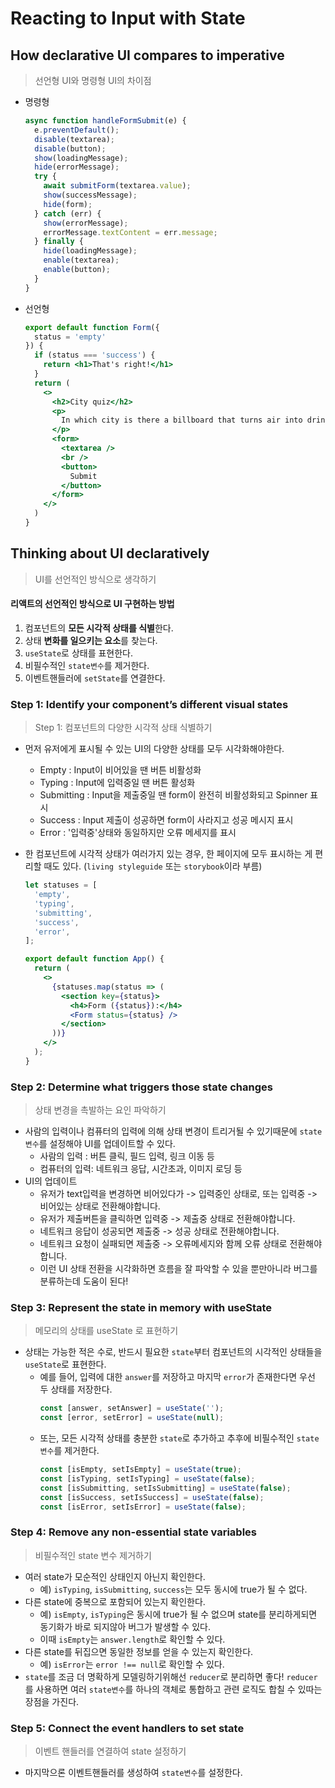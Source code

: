 # Reacting to Input with State

## How declarative UI compares to imperative
> 선언형 UI와 명령형 UI의 차이점

- 명령형
  ```js
  async function handleFormSubmit(e) {
    e.preventDefault();
    disable(textarea);
    disable(button);
    show(loadingMessage);
    hide(errorMessage);
    try {
      await submitForm(textarea.value);
      show(successMessage);
      hide(form);
    } catch (err) {
      show(errorMessage);
      errorMessage.textContent = err.message;
    } finally {
      hide(loadingMessage);
      enable(textarea);
      enable(button);
    }
  }
  ```
- 선언형
  ```jsx
  export default function Form({
    status = 'empty'
  }) {
    if (status === 'success') {
      return <h1>That's right!</h1>
    }
    return (
      <>
        <h2>City quiz</h2>
        <p>
          In which city is there a billboard that turns air into drinkable water?
        </p>
        <form>
          <textarea />
          <br />
          <button>
            Submit
          </button>
        </form>
      </>
    )
  }
  ```

## Thinking about UI declaratively
> UI를 선언적인 방식으로 생각하기

#### 리액트의 선언적인 방식으로 UI 구현하는 방법

1. 컴포넌트의 **모든 시각적 상태를 식별**한다.
2. 상태 **변화를 일으키는 요소**를 찾는다.
3. `useState`로 상태를 표현한다.
4. 비필수적인 `state변수`를 제거한다.
5. 이벤트핸들러에 `setState`를 연결한다.



### Step 1: Identify your component’s different visual states
> Step 1: 컴포넌트의 다양한 시각적 상태 식별하기

- 먼저 유저에게 표시될 수 있는 UI의 다양한 상태를 모두 시각화해야한다.
  - Empty : Input이 비어있을 땐 버튼 비활성화
  - Typing : Input에 입력중일 땐 버튼 활성화
  - Submitting : Input을 제출중일 땐 form이 완전히 비활성화되고 Spinner 표시
  - Success : Input 제출이 성공하면 form이 사라지고 성공 메시지 표시
  - Error : '입력중'상태와 동일하지만 오류 메세지를 표시

- 한 컴포넌트에 시각적 상태가 여러가지 있는 경우, 한 페이지에 모두 표시하는 게 편리할 때도 있다. (`living styleguide` 또는 `storybook`이라 부름)
  ```jsx
  let statuses = [
    'empty',
    'typing',
    'submitting',
    'success',
    'error',
  ];

  export default function App() {
    return (
      <>
        {statuses.map(status => (
          <section key={status}>
            <h4>Form ({status}):</h4>
            <Form status={status} />
          </section>
        ))}
      </>
    );
  }
  ```


### Step 2: Determine what triggers those state changes
> 상태 변경을 촉발하는 요인 파악하기

- 사람의 입력이나 컴퓨터의 입력에 의해 상태 변경이 트리거될 수 있기때문에 `state변수`를 설정해야 UI를 업데이트할 수 있다.
  - 사람의 입력 : 버튼 클릭, 필드 입력, 링크 이동 등
  - 컴퓨터의 입력: 네트워크 응답, 시간초과, 이미지 로딩 등
- UI의 업데이트
  - 유저가 text입력을 변경하면 비어있다가 -> 입력중인 상태로, 또는 입력중 -> 비어있는 상태로 전환해야합니다.
  - 유저가 제출버튼을 클릭하면 입력중 -> 제출중 상태로 전환해야합니다.
  - 네트워크 응답이 성공되면 제출중 -> 성공 상태로 전환해야합니다.
  - 네트워크 요청이 실패되면 제출중 -> 오류메세지와 함께 오류 상태로 전환해야합니다.
  - 이런 UI 상태 전환을 시각화하면 흐름을 잘 파악할 수 있을 뿐만아니라 버그를 분류하는데 도움이 된다!


### Step 3: Represent the state in memory with useState
> 메모리의 상태를 useState 로 표현하기

- 상태는 가능한 적은 수로, 반드시 필요한 `state`부터 컴포넌트의 시각적인 상태들을 `useState`로 표현한다.
  - 예를 들어, 입력에 대한 `answer`를 저장하고 마지막 `error`가 존재한다면 우선 두 상태를 저장한다.
    ```jsx
    const [answer, setAnswer] = useState('');
    const [error, setError] = useState(null);
    ```
  - 또는, 모든 시각적 상태를 충분한 `state`로 추가하고 추후에 비필수적인 `state변수`를 제거한다.
    ```jsx
    const [isEmpty, setIsEmpty] = useState(true);
    const [isTyping, setIsTyping] = useState(false);
    const [isSubmitting, setIsSubmitting] = useState(false);
    const [isSuccess, setIsSuccess] = useState(false);
    const [isError, setIsError] = useState(false);
    ```

### Step 4: Remove any non-essential state variables
> 비필수적인 state 변수 제거하기

- 여러 state가 모순적인 상태인지 아닌지 확인한다.
  - 예) `isTyping`, `isSubmitting`, `success`는 모두 동시에 true가 될 수 없다.
- 다른 state에 중복으로 포함되어 있는지 확인한다.
  - 예) `isEmpty`, `isTyping`은 동시에 true가 될 수 없으며 state를 분리하게되면 동기화가 바로 되지않아 버그가 발생할 수 있다.
  - 이때 `isEmpty`는 `answer.length`로 확인할 수 있다.
- 다른 state를 뒤집으면 동일한 정보를 얻을 수 있는지 확인한다.
  - 예) `isError`는 `error !== null`로 확인할 수 있다.
- `state`를 조금 더 명확하게 모델링하기위해선 `reducer`로 분리하면 좋다! `reducer`를 사용하면 여러 `state변수`를 하나의 객체로 통합하고 관련 로직도 합칠 수 있따는 장점을 가진다.


### Step 5: Connect the event handlers to set state
> 이벤트 핸들러를 연결하여 state 설정하기

- 마지막으론 이벤트핸들러를 생성하여 `state변수`를 설정한다.

